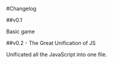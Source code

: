 #Changelog

##v0.1

Basic game

##v0.2 - The Great Unification of JS

Unificated all the JavaScript into one file.